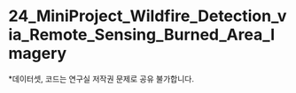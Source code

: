 # 24_MiniProject_Wildfire_Detection_via_Remote_Sensing_Burned_Area_Imagery


*데이터셋, 코드는 연구실 저작권 문제로 공유 불가합니다.
